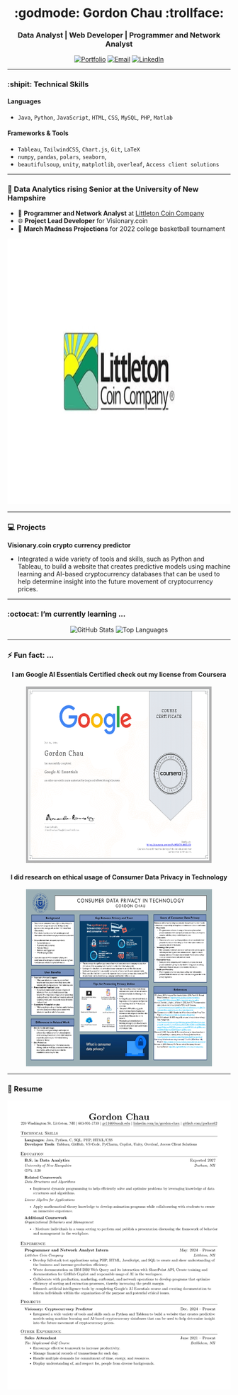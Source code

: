 <h1 align="center">:godmode:  Gordon Chau  :trollface:</h1>
<h3 align="center">Data Analyst | Web Developer | Programmer and Network Analyst</h3>
<p align="center">
  <a href="https://www.linkedin.com/in/gordon-chau1/" target="_blank"><img src="https://img.shields.io/badge/Portfolio-%23FF5722.svg?style=for-the-badge&logo=web&logoColor=white" alt="Portfolio"></a>
  <a href="mailto:gochau62@outlookcom"><img src="https://img.shields.io/badge/Email-%230078D7.svg?style=for-the-badge&logo=gmail&logoColor=white" alt="Email"></a>
  <a href="https://www.linkedin.com/in/gordon-chau1/" target="_blank"><img src="https://img.shields.io/badge/LinkedIn-%230A66C2.svg?style=for-the-badge&logo=linkedin&logoColor=white" alt="LinkedIn"></a>
</p>

---
### :shipit: Technical Skills  
#### **Languages**  
- `Java`, `Python`, `JavaScript`, `HTML`, `CSS`, `MySQL`, `PHP`, `Matlab`
#### **Frameworks & Tools**  
- `Tableau`, `TailwindCSS`, `Chart.js`, `Git`, `LaTeX`
- `numpy`, `pandas`, `polars`, `seaborn`,
- `beautifulsoup`, `unity`, `matplotlib`, `overleaf`, `Access client solutions`

---
### 🌟 Data Analytics rising Senior at the University of New Hampshire
- 🔧 **Programmer and Network Analyst** at [Littleton Coin Company](https://www.littletoncoin.com/shop)
- 🌐 **Project Lead Developer** for Visionary.coin
- 🏀  **March Madness Projections** for 2022 college basketball tournament
<img src="png/littletoncoin.png" alt="Littleton Coin" width="1000" height="600">

---
### 💻 Projects  
**Visionary.coin crypto currency predictor**
- Integrated a wide variety of tools and skills, such as Python and Tableau, to build a website that creates predictive models using machine learning and AI-based cryptocurrency databases that can be used to help determine insight into the future movement of cryptocurrency prices.


---
### :octocat:  I’m currently learning ...
<p align="center">
  <img src="https://github-readme-stats.vercel.app/api?username=gochau62&show_icons=true&theme=tokyonight" alt="GitHub Stats" width="420" height="400" />
  <img src="https://github-readme-stats.vercel.app/api/top-langs/?username=gochau62&layout=compact&theme=tokyonight" alt="Top Languages" width="320" height="400"/>
</p>

---
### ⚡ Fun fact: ...
<h4 align="center">
  <stong>I am Google AI Essentials Certified check out my license from Coursera</stong>
</h4>
<p align="center">
<img src="png/Coursera.png" alt="Coursera License" width="420" height="400">
</p>

<h4 align="center">
  <stong>I did research on ethical usage of Consumer Data Privacy in Technology</stong>
</h4>
<p align="center">
<img src="png/consumer_data_privacy.png" alt="Consumer Data Privacy in Technology" width="420" height="400">
</p>

---
### 📒 Resume
![resume.png](png/resume.png)
